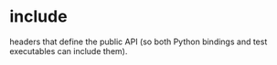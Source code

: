 # include

headers that define the public API (so both Python bindings and test executables can include them).